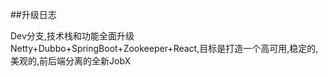 ##升级日志

Dev分支,技术栈和功能全面升级
    Netty+Dubbo+SpringBoot+Zookeeper+React,目标是打造一个高可用,稳定的,美观的,前后端分离的全新JobX
    
    
